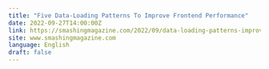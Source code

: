 ```yaml
---
title: "Five Data-Loading Patterns To Improve Frontend Performance"
date: 2022-09-27T14:00:00Z
link: https://smashingmagazine.com/2022/09/data-loading-patterns-improve-frontend-performance/?utm_medium=RSS&utm_source=news.12bit.vn
site: www.smashingmagazine.com
language: English
draft: false
---
```

